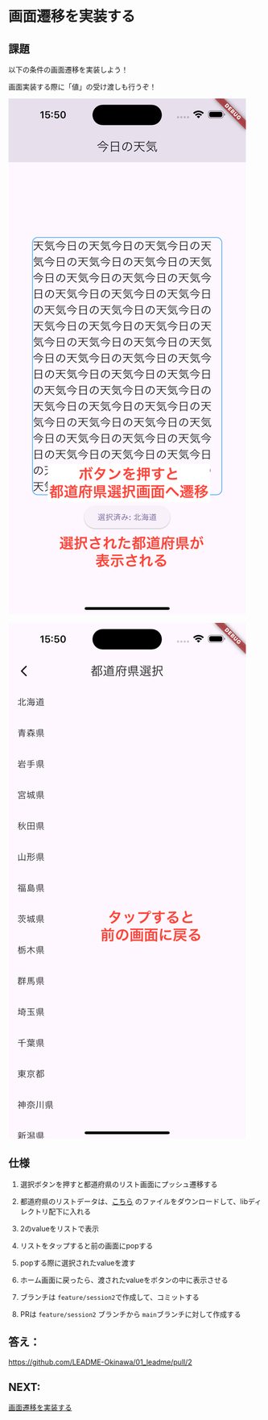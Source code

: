 # 画面遷移を実装する


## 課題

以下の条件の画面遷移を実装しよう！

画面実装する際に「値」の受け渡しも行うぞ！


![nav1](./images/02/nav1.png)

![nav2](./images/02/nav2.png)

## 仕様

1. 選択ボタンを押すと都道府県のリスト画面にプッシュ遷移する

2. 都道府県のリストデータは、[こちら](./prefectures.dart) のファイルをダウンロードして、libディレクトリ配下に入れる

3. 2のvalueをリストで表示

4. リストをタップすると前の画面にpopする

5. popする際に選択されたvalueを渡す

6. ホーム画面に戻ったら、渡されたvalueをボタンの中に表示させる
   
7. ブランチは `feature/session2`で作成して、コミットする

8. PRは `feature/session2` ブランチから `main`ブランチに対して作成する





## 答え：
https://github.com/LEADME-Okinawa/01_leadme/pull/2


## NEXT: 
[画面遷移を実装する](https://github.com/fan-mily-Inc/LEADME_flutter_tutorial/blob/main/sections/section3/session2_navigation.md)
